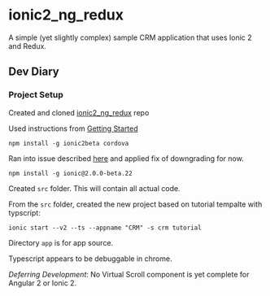 # ionic2_ng_redux

A simple (yet slightly complex) sample CRM application that uses Ionic 2 
and Redux.

## Dev Diary

### Project Setup

Created and cloned [ionic2_ng_redux](https://github.com/krcourville/ionic2_ng_redux) repo

Used instructions from [Getting Started](http://ionicframework.com/docs/v2/getting-started/)

    npm install -g ionic2beta cordova

Ran into issue described [here](https://forum.ionicframework.com/t/enoent-spawn-error-with-ionic-start/47531)
and applied fix of downgrading for now.

    npm install -g ionic@2.0.0-beta.22

Created `src` folder. This will contain all actual code.

From the `src` folder, created the new project based on tutorial tempalte with 
typscript:

    ionic start --v2 --ts --appname "CRM" -s crm tutorial
	
Directory `app` is for app source.

Typescript appears to be debuggable in chrome.

*Deferring Development*: No Virtual Scroll component is yet complete for Angular 2 or Ionic 2.
